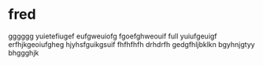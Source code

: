# fred
gggggg
yuietefiugef
eufgweuiofg
fgoefghweouif
 full
yuiufgeuigf
erfhjkgeoiufgheg
hjyhsfguikgsuif
fhfhfhfh
drhdrfh
gedgfhljbklkn
bgyhnjgtyy
bhggghjk
